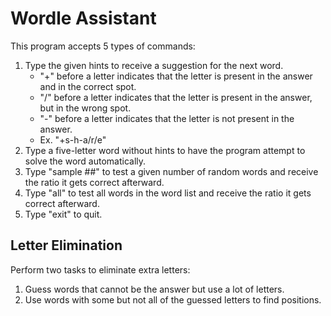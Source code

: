 # Wordle Assistant
This program accepts 5 types of commands:
1. Type the given hints to receive a suggestion for the next word.
    - "+" before a letter indicates that the letter is present in the answer and in the correct spot.
    - "/" before a letter indicates that the letter is present in the answer, but in the wrong spot.
    - "-" before a letter indicates that the letter is not present in the answer.
    - Ex. "+s-h-a/r/e"
2. Type a five-letter word without hints to have the program attempt to solve the word automatically.
3. Type "sample ##" to test a given number of random words and receive the ratio it gets correct afterward.
4. Type "all" to test all words in the word list and receive the ratio it gets correct afterward.
5. Type "exit" to quit.

## Letter Elimination
Perform two tasks to eliminate extra letters:
1. Guess words that cannot be the answer but use a lot of letters.
2. Use words with some but not all of the guessed letters to find positions.
